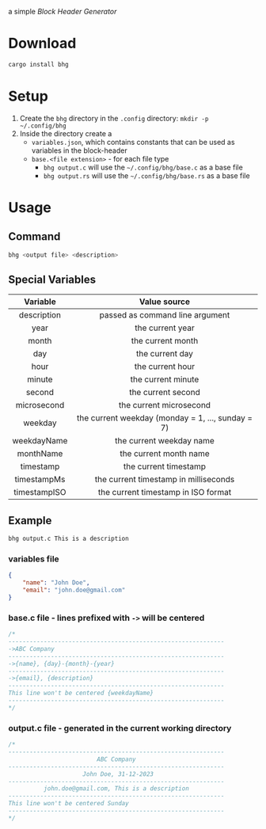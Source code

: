 a simple _Block Header Generator_

# Download

```bash
cargo install bhg
```

# Setup

1. Create the `bhg` directory in the `.config` directory: `mkdir -p ~/.config/bhg`
1. Inside the directory create a
    - `variables.json`, which contains constants that can be used as variables in the block-header
    - `base.<file extension>` - for each file type
        - `bhg output.c` will use the `~/.config/bhg/base.c` as a base file
        - `bhg output.rs` will use the `~/.config/bhg/base.rs` as a base file

# Usage

## Command

```bash
bhg <output file> <description>
```

## Special Variables

|   Variable   |                   Value source                    |
| :----------: | :-----------------------------------------------: |
| description  |          passed as command line argument          |
|     year     |                 the current year                  |
|    month     |                 the current month                 |
|     day      |                  the current day                  |
|     hour     |                 the current hour                  |
|    minute    |                the current minute                 |
|    second    |                the current second                 |
| microsecond  |              the current microsecond              |
|   weekday    | the current weekday (monday = 1, ..., sunday = 7) |
| weekdayName  |             the current weekday name              |
|  monthName   |              the current month name               |
|  timestamp   |               the current timestamp               |
| timestampMs  |       the current timestamp in milliseconds       |
| timestampISO |        the current timestamp in ISO format        |

## Example

```bash
bhg output.c This is a description
```

### variables file

```json
{
    "name": "John Doe",
    "email": "john.doe@gmail.com"
}
```

### base.c file - lines prefixed with `->` will be centered

```c
/*
-------------------------------------------------------------
->ABC Company
-------------------------------------------------------------
->{name}, {day}-{month}-{year}
-------------------------------------------------------------
->{email}, {description}
-------------------------------------------------------------
This line won't be centered {weekdayName}
-------------------------------------------------------------
*/
```

### output.c file - generated in the current working directory

```c
/*
-------------------------------------------------------------
                         ABC Company
-------------------------------------------------------------
                     John Doe, 31-12-2023
-------------------------------------------------------------
          john.doe@gmail.com, This is a description
-------------------------------------------------------------
This line won't be centered Sunday
-------------------------------------------------------------
*/
```
